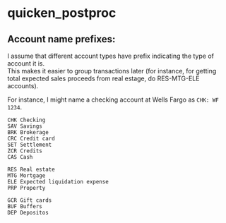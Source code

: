 # quicken_postproc

## Account name prefixes:

I assume that different account types have  prefix indicating the type of account it is.   
This makes it easier to group transactions later (for instance, for getting total expected sales proceeds from real estage, do RES-MTG-ELE accounts).   

For instance, I might name a checking account at Wells Fargo as ``CHK: WF 1234``.   

```
CHK	Checking
SAV	Savings
BRK	Brokerage
CRC	Credit card
SET	Settlement
ZCR	Credits
CAS	Cash

RES	Real estate
MTG	Mortgage
ELE	Expected liquidation expense
PRP	Property

GCR	Gift cards
BUF	Buffers
DEP	Depositos
```
